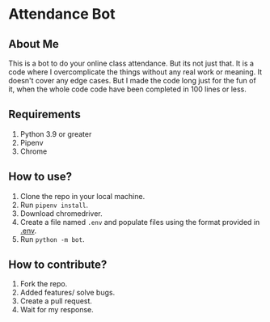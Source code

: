 # Attendance Bot

## About Me
This is a bot to do your online class attendance. But its not just that. It is a code where I overcomplicate the things without any real work or meaning. It doesn't cover any edge cases. But I made the code long just for the fun of it, when the whole code code have been completed in 100 lines or less.

## Requirements
1. Python 3.9 or greater
2. Pipenv
3. Chrome

## How to use?
1. Clone the repo in your local machine.
2. Run `pipenv install`.
3. Download chromedriver.
4. Create a file named `.env` and populate files using the format provided in [.env](example-dot-env.txt).
5. Run `python -m bot`.

## How to contribute?
1. Fork the repo.
2. Added features/ solve bugs.
3. Create a pull request.
4. Wait for my response.
